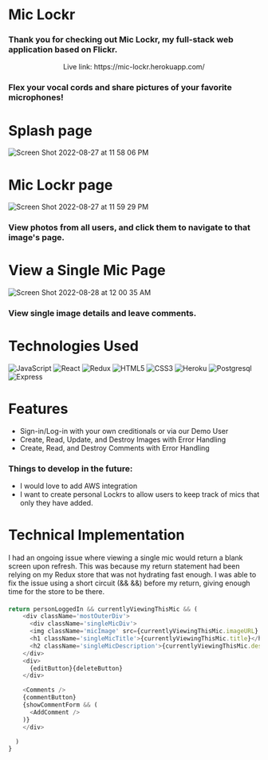 # Mic Lockr
### Thank you for checking out Mic Lockr, my full-stack web application based on Flickr.

<p align="center">Live link: https://mic-lockr.herokuapp.com/</p>

### Flex your vocal cords and share pictures of your favorite microphones!
####


# Splash page
![Screen Shot 2022-08-27 at 11 58 06 PM](https://user-images.githubusercontent.com/97048214/187061719-1543cd69-736b-43a8-a6de-b429c33cc17b.png)

# Mic Lockr page
![Screen Shot 2022-08-27 at 11 59 29 PM](https://user-images.githubusercontent.com/97048214/187061756-eec708bf-6a81-4749-8171-142c74896edc.png)

### View photos from all users, and click them to navigate to that image's page.


# View a Single Mic Page
![Screen Shot 2022-08-28 at 12 00 35 AM](https://user-images.githubusercontent.com/97048214/187061774-2b794cee-460b-46af-b53e-9bfc56b308c0.png)


### View single image details and leave comments.


# Technologies Used
![JavaScript](https://img.shields.io/badge/javascript-%23323330.svg?style=for-the-badge&logo=javascript&logoColor=%23F7DF1E)
![React](https://img.shields.io/badge/react-%2320232a.svg?style=for-the-badge&logo=react&logoColor=%2361DAFB)
![Redux](https://img.shields.io/badge/redux-%23593d88.svg?style=for-the-badge&logo=redux&logoColor=white)
![HTML5](https://img.shields.io/badge/html5-%23E34F26.svg?style=for-the-badge&logo=html5&logoColor=white)
![CSS3](https://img.shields.io/badge/css3-%231572B6.svg?style=for-the-badge&logo=css3&logoColor=white)
![Heroku](https://img.shields.io/badge/heroku-%23430098.svg?style=for-the-badge&logo=heroku&logoColor=white)
![Postgresql](https://img.shields.io/badge/PostgreSQL-316192?style=for-the-badge&logo=postgresql&logoColor=white)
![Express](https://img.shields.io/badge/Express.js-404D59?style=for-the-badge)

# Features
* Sign-in/Log-in with your own creditionals or via our Demo User
* Create, Read, Update, and Destroy Images with Error Handling
* Create, Read, and Destroy Comments with Error Handling

### Things to develop in the future:
* I would love to add AWS integration
* I want to create personal Lockrs to allow users to keep track of mics that only they have added.



# Technical Implementation

####
I had an ongoing issue where viewing a single mic would return a blank screen upon refresh. This was because my return statement had been relying on my Redux store that was not hydrating fast enough. I was able to fix the issue using a short circuit (&& &&) before my return, giving enough time for the store to be there. 
####

```js
return personLoggedIn && currentlyViewingThisMic && (
    <div className='mostOuterDiv'>
      <div className='singleMicDiv'>
      <img className='micImage' src={currentlyViewingThisMic.imageURL} alt={currentlyViewingThisMic.title}  onClick={() => history.push('/')}></img>
      <h1 className='singleMicTitle'>{currentlyViewingThisMic.title}</h1>
      <h2 className='singleMicDescription'>{currentlyViewingThisMic.description}</h2>
    </div>
    <div>
      {editButton}{deleteButton}
    </div>

    <Comments />
    {commentButton}
    {showCommentForm && (
      <AddComment />
    )}
    </div>

  )
}

```

